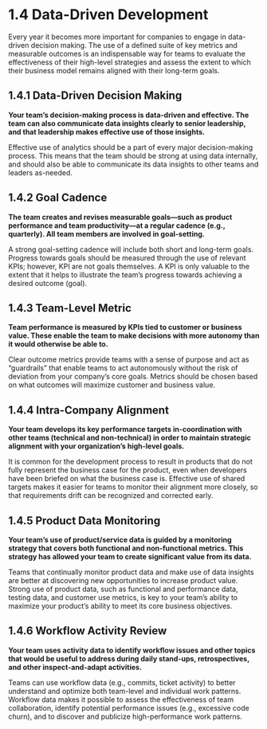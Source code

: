 # 1.4 Data-Driven Development
Every year it becomes more important for companies to engage in data-driven decision making. The use of a defined suite of key metrics and measurable outcomes is an indispensable way for teams to evaluate the effectiveness of their high-level strategies and assess the extent to which their business model remains aligned with their long-term goals.

## 1.4.1 Data-Driven Decision Making
**Your team’s decision-making process is data-driven and effective. The team can also communicate data insights clearly to senior leadership, and that leadership makes effective use of those insights.**

Effective use of analytics should be a part of every major decision-making process. This means that the team should be strong at using data internally, and should also be able to communicate its data insights to other teams and leaders as-needed.

## 1.4.2 Goal Cadence
**The team creates and revises measurable goals—such as product performance and team productivity—at a regular cadence (e.g., quarterly). All team members are involved in goal-setting.**

A strong goal-setting cadence will include both short and long-term goals. Progress towards goals should be measured through the use of relevant KPIs; however, KPI are not goals themselves. A KPI is only valuable to the extent that it helps to illustrate the team’s progress towards achieving a desired outcome (goal).

## 1.4.3 Team-Level Metric
**Team performance is measured by KPIs tied to customer or business value. These enable the team to make decisions with more autonomy than it would otherwise be able to.**

Clear outcome metrics provide teams with a sense of purpose and act as “guardrails” that enable teams to act autonomously without the risk of deviation from your company’s core goals. Metrics should be chosen based on what outcomes will maximize customer and business value.

## 1.4.4 Intra-Company Alignment
**Your team develops its key performance targets in-coordination with other teams (technical and non-technical) in order to maintain strategic alignment with your organization’s high-level goals.**

It is common for the development process to result in products that do not fully represent the business case for the product, even when developers have been briefed on what the business case is. Effective use of shared targets makes it easier for teams to monitor their alignment more closely, so that requirements drift can be recognized and corrected early.

## 1.4.5 Product Data Monitoring
**Your team’s use of product/service data is guided by a monitoring strategy that covers both functional and non-functional metrics. This strategy has allowed your team to create significant value from its data.**

Teams that continually monitor product data and make use of data insights are better at discovering new opportunities to increase product value. Strong use of product data, such as functional and performance data, testing data, and customer use metrics, is key to your team’s ability to maximize your product’s ability to meet its core business objectives.

## 1.4.6 Workflow Activity Review
**Your team uses activity data to identify workflow issues and other topics that would be useful to address during daily stand-ups, retrospectives, and other inspect-and-adapt activities.**

Teams can use workflow data (e.g., commits, ticket activity) to better understand and optimize both team-level and individual work patterns. Workflow data makes it possible to assess the effectiveness of team collaboration, identify potential performance issues (e.g., excessive code churn), and to discover and publicize high-performance work patterns.

